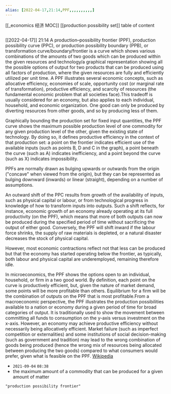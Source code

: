 ```yaml
---
alias: [2022-04-17,21:14,PPF,,,,,,,,,,]
---
```

[[_economics 经济 MOC]] [[production possibility set]]
table of content
```toc
```

[[2022-04-17]] 21:14
A production–possibility frontier (PPF), production possibility curve (PPC), or production possibility boundary (PPB), or transformation curve/boundary/frontier is a curve which shows various combinations of the amounts of two goods which can be produced within the given resources and technology/a graphical representation showing all the possible options of output for two products that can be produced using all factors of production, where the given resources are fully and efficiently utilized per unit time. A PPF illustrates several economic concepts, such as allocative efficiency, economies of scale, opportunity cost (or marginal rate of transformation), productive efficiency,  and scarcity of resources (the fundamental economic problem that all societies face).This tradeoff is usually considered for an economy, but also applies to each individual, household, and economic organization. One good can only be produced by diverting resources from other goods, and so by producing less of them.

Graphically bounding the production set for fixed input quantities, the PPF curve shows the maximum possible production level of one commodity for any given production level of the other, given the existing state of technology. By doing so, it defines productive efficiency in the context of that production set: a point on the frontier indicates efficient use of the available inputs (such as points B, D and C in the graph), a point beneath the curve (such as A) indicates inefficiency, and a point beyond the curve (such as X) indicates impossibility.



PPFs are normally drawn as bulging upwards or outwards from the origin ("concave" when viewed from the origin), but they can be represented as bulging downward (inwards) or linear (straight), depending on a number of assumptions. 

An outward shift of the PPC results from growth of the availability of inputs, such as physical capital or labour, or from technological progress in knowledge of how to transform inputs into outputs. Such a shift reflects, for instance, economic growth of an economy already operating at its full productivity (on the PPF), which means that more of both outputs can now be produced during the specified period of time without sacrificing the output of either good. Conversely, the PPF will shift inward if the labour force shrinks, the supply of raw materials is depleted, or a natural disaster decreases the stock of physical capital.

However, most economic contractions reflect not that less can be produced but that the economy has started operating below the frontier, as typically, both labour and physical capital are underemployed, remaining therefore idle.

In microeconomics, the PPF shows the options open to an individual, household, or firm in a two good world. By definition, each point on the curve is productively efficient, but, given the nature of market demand, some points will be more profitable than others. Equilibrium for a firm will be the combination of outputs on the PPF that is most profitable.From a macroeconomic perspective, the PPF illustrates the production possibilities available to a nation or economy during a given period of time for broad categories of output. It is traditionally used to show the movement between committing all funds to consumption on the y-axis versus investment on the x-axis.  However, an economy may achieve productive efficiency without necessarily being allocatively efficient. Market failure (such as imperfect competition or externalities) and some institutions of social decision-making (such as government and tradition) may lead to the wrong combination of goods being produced (hence the wrong mix of resources being allocated between producing the two goods) compared to what consumers would prefer, given what is feasible on the PPF.
[Wikipedia](https://en.wikipedia.org/wiki/Production%E2%80%93possibility%20frontier)

- `2021-09-04` `08:38`
- the maximum amount of a commodity that can be produced for a given amount of matter
```query
"production possibility frontier"
```